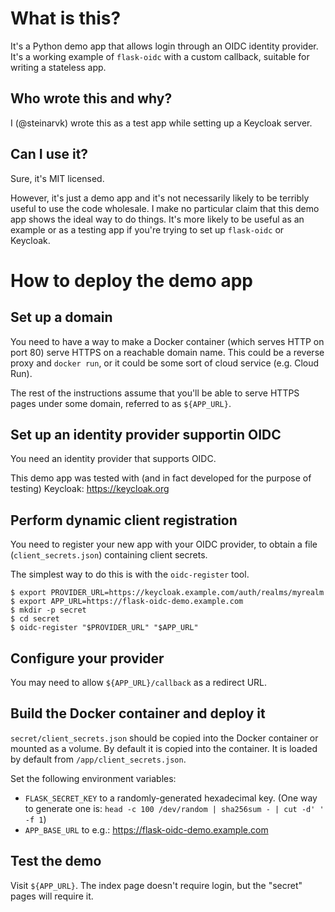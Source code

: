 # What is this?

It's a Python demo app that allows login through an OIDC identity provider.
It's a working example of `flask-oidc` with a custom callback, suitable
for writing a stateless app.

## Who wrote this and why?

I (@steinarvk) wrote this as a test app while setting up a Keycloak server.

## Can I use it?

Sure, it's MIT licensed.

However, it's just a demo app and it's not necessarily likely to be
terribly useful to use the code wholesale. I make no particular claim that
this demo app shows the ideal way to do things. It's more likely to be
useful as an example or as a testing app if you're trying to set
up `flask-oidc` or Keycloak.

# How to deploy the demo app

## Set up a domain

You need to have a way to make a Docker container (which serves HTTP on
port 80) serve HTTPS on a reachable domain name. This could be a reverse
proxy and `docker run`, or it could be some sort of cloud service
(e.g. Cloud Run).

The rest of the instructions assume that you'll be able to serve
HTTPS pages under some domain, referred to as `${APP_URL}`.

## Set up an identity provider supportin OIDC

You need an identity provider that supports OIDC.

This demo app was tested with (and in fact developed for the purpose of
testing) Keycloak: https://keycloak.org

## Perform dynamic client registration

You need to register your new app with your OIDC provider, to obtain a
file (`client_secrets.json`) containing client secrets.

The simplest way to do this is with the `oidc-register` tool.

```
$ export PROVIDER_URL=https://keycloak.example.com/auth/realms/myrealm
$ export APP_URL=https://flask-oidc-demo.example.com
$ mkdir -p secret
$ cd secret
$ oidc-register "$PROVIDER_URL" "$APP_URL"
```

## Configure your provider

You may need to allow `${APP_URL}/callback` as a redirect URL.

## Build the Docker container and deploy it

`secret/client_secrets.json` should be copied into the Docker container
or mounted as a volume. By default it is copied into the container.
It is loaded by default from `/app/client_secrets.json`.

Set the following environment variables:
  - `FLASK_SECRET_KEY` to a randomly-generated hexadecimal key.
    (One way to generate one is:
     `head -c 100 /dev/random | sha256sum - | cut -d' ' -f 1`)
  - `APP_BASE_URL` to e.g.: https://flask-oidc-demo.example.com

## Test the demo

Visit `${APP_URL}`. The index page doesn't require login, but the
"secret" pages will require it.

